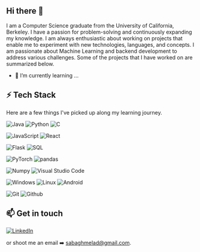 ## Hi there 👋

I am a Computer Science graduate from the University of California, Berkeley. I have a passion for problem-solving and continuously expanding my knowledge. I am always enthusiastic about working on projects that enable me to experiment with new technologies, languages, and concepts. I am passionate about Machine Learning and backend development to address various challenges. Some of the projects that I have worked on are summarized below.

- 🌱 I’m currently learning ...

## ⚡ Tech Stack

Here are a few things I've picked up along my learning journey.

![Java](https://img.shields.io/badge/Java-ED8B00?style=for-the-badge&logo=java&logoColor=white) ![Python](https://img.shields.io/badge/-Python-000?style=for-the-badge&logo=python) ![C](https://img.shields.io/badge/c-%2300599C.svg?style=for-the-badge&logo=c&logoColor=white) 

![JavaScript](https://img.shields.io/badge/JavaScript-F7DF1E?style=for-the-badge&logo=javascript&logoColor=black)
![React](https://img.shields.io/badge/React-61DAFB?style=for-the-badge&logo=react&logoColor=black)


![Flask](https://img.shields.io/badge/Flask-C51A4A?style=for-the-badge&logo=flask) ![SQL](https://img.shields.io/badge/-PostgreSQL-00979D?style=for-the-badge&logo=postgresql&logoColor=white)  

![PyTorch](https://img.shields.io/badge/PyTorch-039BE5?style=for-the-badge&logo=pytorch&logoColor=white) ![pandas](https://img.shields.io/badge/pandas-39477F?style=for-the-badge&logo=pandas&logoColor=white)

![Numpy](https://img.shields.io/badge/NumPy-3DDC84.svg?style=for-the-badge&logo=numpy&logoColor=white) ![Visual Studio Code](https://img.shields.io/badge/Visual%20Studio%20Code-0078d7.svg?style=for-the-badge&logo=visual-studio-code&logoColor=white)

![Windows](https://img.shields.io/badge/Windows-0078D6?style=for-the-badge&logo=windows&logoColor=white) ![Linux](https://img.shields.io/badge/Linux-FCC624?style=for-the-badge&logo=linux&logoColor=black) ![Android](https://img.shields.io/badge/Android-3DDC84?style=for-the-badge&logo=android&logoColor=white)

![Git](https://img.shields.io/badge/git%20-%23F05033.svg?&style=for-the-badge&logo=git&logoColor=white) ![Github](https://img.shields.io/badge/github%20-%23121011.svg?&style=for-the-badge&logo=github&logoColor=white)
 
## 📫 Get in touch
[![LinkedIn](https://img.shields.io/badge/LinkedIn-0077B5?style=for-the-badge&logo=linkedin&logoColor=white)](https://in.linkedin.com/in/amarkhanshali)

or shoot me an email ➡️ sabaghmelad@gmail.com.  

<!--
**awsomedod/awsomedod** is a ✨ _special_ ✨ repository because its `README.md` (this file) appears on your GitHub profile.

Here are some ideas to get you started:

- 🔭 I’m currently working on ...
- 🌱 I’m currently learning ...
- 👯 I’m looking to collaborate on ...
- 🤔 I’m looking for help with ...
- 💬 Ask me about ...
- 📫 How to reach me: ...
- 😄 Pronouns: ...
- ⚡ Fun fact: ...
-->
